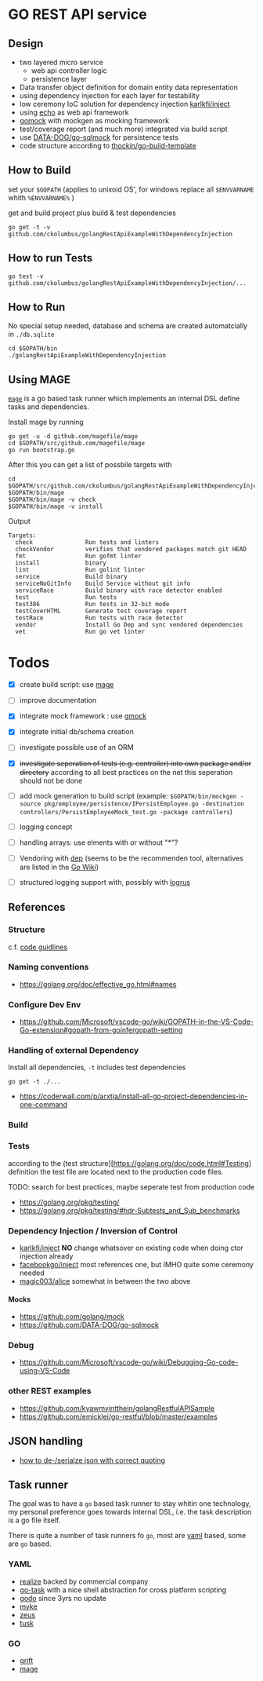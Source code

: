 GO REST API service
===================

## Design

* two layered micro service 
  * web api controller logic 
  * persistence layer
* Data transfer object definition for domain entity data representation
* using dependency injection for each layer for testability
* low ceremony IoC solution for dependency injection [karlkfi/inject][karlkfi/inject]
* using [echo](https://echo.labstack.com/) as web api framework
* [gomock][gomock] with mockgen as mocking framework
* test/coverage report (and much more) integrated via build script
* use [DATA-DOG/go-sqlmock][sqlmock] for persistence tests
* code structure according to [thockin/go-build-template](https://github.com/thockin/go-build-template)

## How to Build

set your `$GOPATH` (applies to unixoid OS', for windows replace all 
`$ENVVARNAME` whith `%ENVVARNAME%` )

get and build project plus build & test dependencies

```
go get -t -v github.com/ckolumbus/golangRestApiExampleWithDependencyInjection
```

## How to run Tests

```
go test -v github.com/ckolumbus/golangRestApiExampleWithDependencyInjection/...
```

## How to Run 

No special setup needed, database and schema are created automatcially in `./db.sqlite`

```
cd $GOPATH/bin
./golangRestApiExampleWithDependencyInjection
```

## Using MAGE

[`mage`][mage] is a go based task runner which implements
an internal DSL define tasks and dependencies.

Install mage by running

```
go get -u -d github.com/magefile/mage
cd $GOPATH/src/github.com/magefile/mage
go run bootstrap.go
```

After this you can get a list of possbile targets with

```
cd $GOPATH/src/github.com/ckolumbus/golangRestApiExampleWithDependencyInjection
$GOPATH/bin/mage
$GOPATH/bin/mage -v check
$GOPATH/bin/mage -v install
```

Output
```
Targets:
  check               Run tests and linters
  checkVendor         verifies that vendored packages match git HEAD
  fmt                 Run gofmt linter
  install             binary
  lint                Run golint linter
  service             Build binary
  serviceNoGitInfo    Build Service without git info
  serviceRace         Build binary with race detector enabled
  test                Run tests
  test386             Run tests in 32-bit mode
  testCoverHTML       Generate test coverage report
  testRace            Run tests with race detector
  vendor              Install Go Dep and sync vendored dependencies
  vet                 Run go vet linter
```

# Todos

- [x] create build script: use [mage][mage]
- [ ] improve documentation
- [x] integrate mock framework : use [gmock][gomock]
- [x] integrate initial db/schema creation 
- [ ] investigate possible use of an ORM
- [x] ~~investigate seperation of tests (e.g. controller) into own package and/or directory~~ 
      according to all best practices on the net this seperation should not be done
- [ ] add mock generation to build script (example: `$GOPATH/bin/mockgen -source pkg/employee/persistence/IPersistEmployee.go -destination controllers/PersistEmployeeMock_test.go -package controllers`)
- [ ] logging concept
- [ ] handling arrays: use elments with or without "*"?
- [ ] Vendoring with [dep][dep] (seems to be the recommenden tool, alternatives are listed in the [Go Wiki](https://github.com/golang/go/wiki/PackageManagementTools))
- [ ] structured logging support with, possibly with [logrus][logrus]


## References
### Structure

c.f. [code guidlines](https://golang.org/doc/code.html)

### Naming conventions

* https://golang.org/doc/effective_go.html#names


### Configure Dev Env

* https://github.com/Microsoft/vscode-go/wiki/GOPATH-in-the-VS-Code-Go-extension#gopath-from-goinfergopath-setting


### Handling of external Dependency 

Install all dependencies,  `-t` includes test dependencies

```go get -t ./...```

* https://coderwall.com/p/arxtja/install-all-go-project-dependencies-in-one-command



### Build


### Tests

according to the (test structure][https://golang.org/doc/code.html#Testing] definition the
test file are located next to the production code files. 

TODO: search for best practices, maybe seperate test from production code


* https://golang.org/pkg/testing/
* https://golang.org/pkg/testing/#hdr-Subtests_and_Sub_benchmarks

### Dependency Injection / Inversion of Control

* [karlkfi/inject][karlkfi/inject]
  **NO** change whatsover on existing code when doing ctor injection already
* [facebookgo/inject][facebookgo/inject]
  most references one, but IMHO quite some ceremony needed
* [magic003/alice][magic003/alice]
  somewhat in between the two above


#### Mocks

* https://github.com/golang/mock
* https://github.com/DATA-DOG/go-sqlmock

### Debug 

* https://github.com/Microsoft/vscode-go/wiki/Debugging-Go-code-using-VS-Code

### other REST examples

 * https://github.com/kyawmyintthein/golangRestfulAPISample
 * https://github.com/emicklei/go-restful/blob/master/examples

## JSON handling

* [how to de-/serialze json with correct quoting](http://goinbigdata.com/how-to-correctly-serialize-json-string-in-golang/)

## Task runner

The goal was to have a `go` based task runner to stay whitin one technology, my personal
preference goes towards internal DSL, i.e. the task description is a go file itself.

There is quite a number of task runners fo `go`, most are [yaml](http://yaml.org/) based, 
some are `go` based.

### YAML

  - [realize](https://github.com/tockins/realize) backed by commercial company
  - [go-task](https://github.com/go-task/task)  with a nice shell abstraction for cross platform scripting
  - [godo](https://github.com/go-godo/godo) since 3yrs no update
  - [myke](https://github.com/goeuro/myke)
  - [zeus](https://github.com/dreadl0ck/zeus)
  - [tusk](https://github.com/rliebz/tusk)

### GO

  - [grift](https://github.com/markbates/grift)
  - [mage][mage]


[gomock]: https://github.com/golang/mock
[mage]: https://github.com/magefile/mage
[karlkfi/inject]: https://github.com/karlkfi/inject
[facebookgo/inject]: https://github.com/facebookgo/inject
[magic003/alice]: https://github.com/magic003/alice
[govendor]:  https://github.com/kardianos/govendor
[vendorfmt]: https://github.com/magiconair/vendorfmt
[sqlmock]: https://github.com/DATA-DOG/go-sqlmock
[logrus]: https://github.com/Sirupsen/logrus
[dep]: https://github.com/golang/dep
